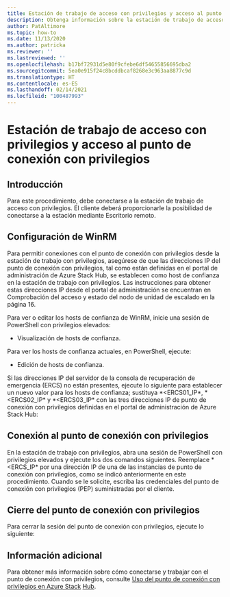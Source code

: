 ```yaml
---
title: Estación de trabajo de acceso con privilegios y acceso al punto de conexión con privilegios
description: Obtenga información sobre la estación de trabajo de acceso con privilegios y el acceso al punto de conexión con privilegios.
author: PatAltimore
ms.topic: how-to
ms.date: 11/13/2020
ms.author: patricka
ms.reviewer: ''
ms.lastreviewed: ''
ms.openlocfilehash: b17bf72931d5e80f9cfebe6df54655856695dba2
ms.sourcegitcommit: 5ea0e915f24c8bcddbcaf8268e3c963aa8877c9d
ms.translationtype: HT
ms.contentlocale: es-ES
ms.lasthandoff: 02/14/2021
ms.locfileid: "100487993"
---
```

# <a name="privileged-access-workstation-and-privileged-endpoint-access"></a>Estación de trabajo de acceso con privilegios y acceso al punto de conexión con privilegios

## <a name="overview"></a>Introducción

Para este procedimiento, debe conectarse a la estación de trabajo de acceso con privilegios. El cliente deberá proporcionarle la posibilidad de conectarse a la estación mediante Escritorio remoto.

## <a name="configuring-the-winrm"></a>Configuración de WinRM

Para permitir conexiones con el punto de conexión con privilegios desde la estación de trabajo con privilegios, asegúrese de que las direcciones IP del punto de conexión con privilegios, tal como están definidas en el portal de administración de Azure Stack Hub, se establecen como host de confianza en la estación de trabajo con privilegios. Las instrucciones para obtener estas direcciones IP desde el portal de administración se encuentran en Comprobación del acceso y estado del nodo de unidad de escalado en la página 16.

Para ver o editar los hosts de confianza de WinRM, inicie una sesión de PowerShell con privilegios elevados:

-   Visualización de hosts de confianza.

Para ver los hosts de confianza actuales, en PowerShell, ejecute:

-   Edición de hosts de confianza.

Si las direcciones IP del servidor de la consola de recuperación de emergencia (ERCS) no están presentes, ejecute lo siguiente para establecer un nuevo valor para los hosts de confianza; sustituya *\<ERCS01_IP\*, *\<ERCS02_IP\* y *\<ERCS03_IP\* con las tres direcciones IP de punto de conexión con privilegios definidas en el portal de administración de Azure Stack Hub:

## <a name="connect-to-the-privileged-endpoint"></a>Conexión al punto de conexión con privilegios

En la estación de trabajo con privilegios, abra una sesión de PowerShell con privilegios elevados y ejecute los dos comandos siguientes. Reemplace *\<ERCS_IP\* por una dirección IP de una de las instancias de punto de conexión con privilegios, como se indicó anteriormente en este procedimiento. Cuando se le solicite, escriba las credenciales del punto de conexión con privilegios (PEP) suministradas por el cliente.

## <a name="close-the-privileged-endpoint"></a>Cierre del punto de conexión con privilegios

Para cerrar la sesión del punto de conexión con privilegios, ejecute lo siguiente:

## <a name="further-reading"></a>Información adicional

Para obtener más información sobre cómo conectarse y trabajar con el punto de conexión con privilegios, consulte [Uso del punto de conexión con privilegios en Azure Stack](../../operator/azure-stack-privileged-endpoint.md)
[Hub](../../operator/azure-stack-privileged-endpoint.md).